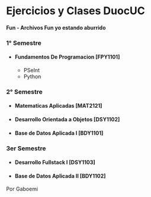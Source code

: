 # Ejercicios y Clases DuocUC

#### **Fun** - Archivos Fun yo estando aburrido

### **1° Semestre**

- #### Fundamentos De Programacion [FPY1101]

  - PSeInt
  - Python

### **2° Semestre**

- #### Matematicas Aplicadas [MAT2121]
- #### Desarrollo Orientada a Objetos [DSY1102]
- #### Base de Datos Aplicada I [BDY1101]

### **3er Semestre**

- #### Desarrollo Fullstack I [DSY1103]
- #### Base de Datos Aplicada II [BDY1102]

Por Gaboemi<br><br>

